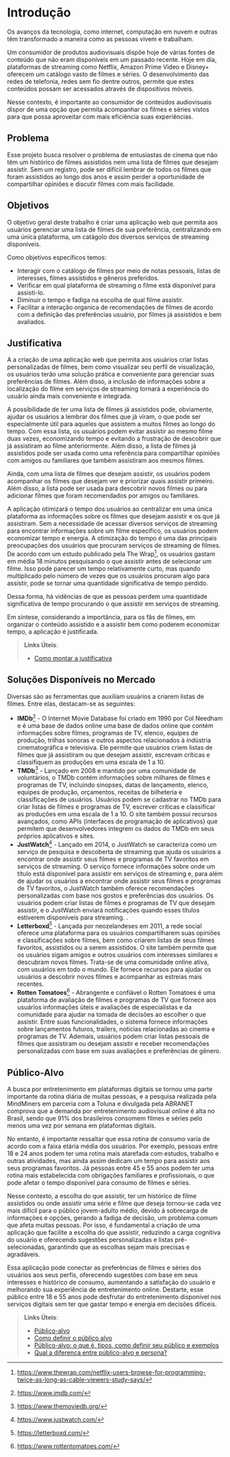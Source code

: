 # Introdução

Os avanços da tecnologia, como internet, computação em nuvem e outras têm transformado a maneira como as pessoas vivem e trabalham.

Um consumidor de produtos audiovisuais dispõe hoje de várias fontes de conteúdo que não eram disponíveis em um passado recente. Hoje em dia, plataformas de streaming como Netflix, Amazon Prime Video e Disney+ oferecem um catálogo vasto de filmes e séries. O desenvolvimento das redes de telefonia, redes sem fio dentre outros, permite que estes conteúdos possam ser acessados através de dispositivos móveis.

Nesse contexto, é importante ao consumidor de conteúdos audiovisuais dispor de uma opção que permita acompanhar os filmes e séries vistos para que possa aproveitar com mais eficiência suas experiências.


## Problema

Esse projeto busca resolver o problema de entusiastas de cinema que não têm um histórico de filmes assistidos nem uma lista de filmes que desejam assistir. Sem um registro, pode ser difícil lembrar de todos os filmes que foram assistidos ao longo dos anos e assim perder a oportunidade de compartilhar opiniões e discutir filmes com mais facilidade.

## Objetivos

O objetivo geral deste trabalho é criar uma aplicação web que permita aos usuários gerenciar uma lista de filmes de sua preferência, centralizando em uma única plataforma, um catágolo dos diversos serviços de streaming disponíveis.



Como objetivos específicos temos:
  - Interagir com o catálogo de filmes por meio de notas pessoais, listas de interesses, filmes assistidos e gêneros preferidos.
  - Verificar em qual plataforma de streaming o filme está disponível para assisti-lo. 
  - Diminuir o tempo e fadiga na escolha de qual filme assistir.
  - Facilitar a interação organica de recomendações de filmes de acordo com a definição das preferências usuário, por filmes já assistidos e bem avaliados.
  
  
## Justificativa

A a criação de uma aplicação web que permita aos usuários criar listas personalizadas de filmes, bem como visualizar seu perfil de visualização, os usuários terão uma solução prática e conveniente para gerenciar suas preferências de filmes. Além disso, a inclusão de informações sobre a localização do filme em serviços de streaming tornará a experiência do usuário ainda mais conveniente e integrada.

A possibilidade de ter uma lista de filmes já assistidos pode, obviamente, ajudar os usuários a lembrar dos filmes que já viram, o que pode ser especialmente útil para aqueles que assistem a muitos filmes ao longo do tempo. Com essa lista, os usuários podem evitar assistir ao mesmo filme duas vezes, economizando tempo e evitando a frustração de descobrir que já assistiram ao filme anteriormente. Além disso, a lista de filmes já assistidos pode ser usada como uma referência para compartilhar opiniões com amigos ou familiares que também assistiram aos mesmos filmes.

Ainda, com uma lista de filmes que desejam assistir, os usuários podem acompanhar os filmes que desejam ver e priorizar quais assistir primeiro. Além disso, a lista pode ser usada para descobrir novos filmes ou para adicionar filmes que foram recomendados por amigos ou familiares.

A aplicação otimizará o tempo dos usuários ao centralizar em uma única plataforma as informações sobre os filmes que desejam assistir e os que já assistiram. Sem a necessidade de acessar diversos serviços de streaming para encontrar informações sobre um filme específico, os usuários podem economizar tempo e energia. A otimização do tempo é uma das principais preocupações dos usuários que procuram serviços de streaming de filmes. De acordo com um estudo publicado pela The Wrap[^1], os usuários gastam em média 18 minutos pesquisando o que assistir antes de selecionar um filme. Isso pode parecer um tempo relativamente curto, mas quando multiplicado pelo número de vezes que os usuários procuram algo para assistir, pode se tornar uma quantidade significativa de tempo perdido.

Dessa forma, há vidências de que as pessoas perdem uma quantidade significativa de tempo procurando o que assistir em serviços de streaming.

Em síntese, considerando a importância, para os fâs de filmes, em organizar o conteúdo assistido e a assistir bem como poderem economizar tempo, a aplicação é justificada.


[^1]: https://www.thewrap.com/netflix-users-browse-for-programming-twice-as-long-as-cable-viewers-study-says/


> **Links Úteis**:
> - [Como montar a justificativa](https://guiadamonografia.com.br/como-montar-justificativa-do-tcc/)

## Soluções Disponíveis no Mercado

Diversas são as ferramentas que auxiliam usuários a criarem listas de filmes. Entre elas, destacam-se as seguintes:

-	**IMDb**[^2] - O Internet Movie Database foi criado em 1990 por Col Needham e é uma base de dados online  uma base de dados online que contém informações sobre filmes, programas de TV, elenco, equipes de produção, trilhas sonoras e outros aspectos relacionados à indústria cinematográfica e televisiva. Ele permite que usuários criem listas de filmes que já assistiram ou que desejam assistir, escrevam críticas e classifiquem as produções em uma escala de 1 a 10. 
-	**TMDb**[^3] - Lançado em 2008 e mantido por uma comunidade de voluntários, o TMDb contém informações sobre milhares de filmes e programas de TV, incluindo sinopses, datas de lançamento, elenco, equipes de produção, orçamentos, receitas de bilheteria e classificações de usuários. Usuários podem se cadastrar no TMDb para criar listas de filmes e programas de TV, escrever críticas e classificar as produções em uma escala de 1 a 10. O site também possui recursos avançados, como APIs (interfaces de programação de aplicativos) que permitem que desenvolvedores integrem os dados do TMDb em seus próprios aplicativos e sites.
-	**JustWatch**[^4] - Lançado em 2014, o JustWatch se caracteriza como um serviço de pesquisa e descoberta de streaming que ajuda os usuários a encontrar onde assistir seus filmes e programas de TV favoritos em serviços de streaming. O serviço fornece informações sobre onde um título está disponível para assistir em serviços de streaming e, para além de ajudar os usuários a encontrar onde assistir seus filmes e programas de TV favoritos, o JustWatch também oferece recomendações personalizadas com base nos gostos e preferências dos usuários. Os usuários podem criar listas de filmes e programas de TV que desejam assistir, e o JustWatch enviará notificações quando esses títulos estiverem disponíveis para streaming.  .
-	**Letterboxd**[^5] - Lançada por neozelandeses em 2011, a rede social oferece uma plataforma para os usuários compartilharem suas opiniões e classificações sobre filmes, bem como criarem listas de seus filmes favoritos, assistidos ou a serem assistidos. O site também permite que os usuários sigam amigos e outros usuários com interesses similares e descubram novos filmes. Trata-se de uma comunidade online ativa, com usuários em todo o mundo. Ele fornece recursos para ajudar os usuários a descobrir novos filmes e acompanhar as estreias mais recentes.
-	**Rotten Tomatoes**[^6] - Abrangente e confiável o Rotten Tomatoes é uma plataforma de avaliação de filmes e programas de TV que fornece aos usuários informações úteis e avaliações de especialistas e da comunidade para ajudar na tomada de decisões ao escolher o que assistir. Entre suas funcionalidades, o sistema fornece informações sobre lançamentos futuros, trailers, notícias relacionadas ao cinema e programas de TV. Ademais, usuários podem criar listas pessoais de filmes que assistiram ou desejam assistir e receber recomendações personalizadas com base em suas avaliações e preferências de gênero.

[^2]: https://www.imdb.com/
[^3]: https://www.themoviedb.org/
[^4]: https://www.justwatch.com/
[^5]: https://letterboxd.com/
[^6]: https://www.rottentomatoes.com/ 
## Público-Alvo

A busca por entretenimento em plataformas digitais se tornou uma parte importante da rotina diária de muitas pessoas, e a pesquisa realizada pela MindMiners em parceria com a Toluna e divulgada pela ABRANET comprova que a demanda por entretenimento audiovisual online é alta no Brasil, sendo que 91% dos brasileiros consomem filmes e séries pelo menos uma vez por semana em plataformas digitais.

No entanto, é importante ressaltar que essa rotina de consumo varia de acordo com a faixa etária média dos usuários. Por exemplo, pessoas entre 18 e 24 anos podem ter uma rotina mais atarefada com estudos, trabalho e outras atividades, mas ainda assim dedicam um tempo para assistir aos seus programas favoritos. Já pessoas entre 45 e 55 anos podem ter uma rotina mais estabelecida com obrigações familiares e profissionais, o que pode afetar o tempo disponível para consumo de filmes e séries.

Nesse contexto, a escolha do que assistir, ter um histórico de filme assistidos ou onde assistir uma série e filme que deseja  tornou-se cada vez mais difícil para o público jovem-adulto médio, devido à sobrecarga de informações e opções, gerando a fadiga de decisão, um problema comum que afeta muitas pessoas. Por isso, é fundamental a criação de uma aplicação que facilite a escolha do que assistir, reduzindo a carga cognitiva do usuário e oferecendo sugestões personalizadas e listas pré-selecionadas, garantindo que as escolhas sejam mais precisas e agradáveis.

Essa aplicação pode conectar as preferências de filmes e séries dos usuários aos seus perfis, oferecendo sugestões com base em seus interesses e histórico de consumo, aumentando a satisfação do usuário e melhorando sua experiência de entretenimento online. Destarte, esse público  entre 18 e 55 anos pode desfrutar do entretenimento disponível nos serviços digitais sem ter que gastar tempo e energia em decisões difíceis.

[^1]: https://abrir.link/QbLhf


> **Links Úteis**:
> - [Público-alvo](https://blog.hotmart.com/pt-br/publico-alvo/)
> - [Como definir o público alvo](https://exame.com/pme/5-dicas-essenciais-para-definir-o-publico-alvo-do-seu-negocio/)
> - [Público-alvo: o que é, tipos, como definir seu público e exemplos](https://klickpages.com.br/blog/publico-alvo-o-que-e/)
> - [Qual a diferença entre público-alvo e persona?](https://rockcontent.com/blog/diferenca-publico-alvo-e-persona/)

